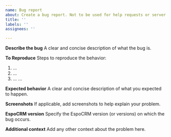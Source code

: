 ```yaml
---
name: Bug report
about: Create a bug report. Not to be used for help requests or server configuration issues.
title: ''
labels: ''
assignees: ''

---
```


**Describe the bug**
A clear and concise description of what the bug is.

**To Reproduce**
Steps to reproduce the behavior:
1. ...
2. ...
3. ...
...

**Expected behavior**
A clear and concise description of what you expected to happen.

**Screenshots**
If applicable, add screenshots to help explain your problem.

**EspoCRM version**
Specify the EspoCRM version (or versions) on which the bug occurs.

**Additional context**
Add any other context about the problem here.
